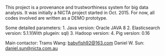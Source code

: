 This project is a provenance and trustworthiness system for big data analysis. It was initially a NICTA project started in Oct. 2015. For now, all codes involved are written as a DEMO prototype.

Some detailed parameters:
     1. Java version: Oracle JAVA 8
     2. Elasticsearch version: 5.1.1(With plugein: sql)
     3. Hadoop version:
     4. Pig version: 0.16


Main contactor:
     Trams Wang:	babyfish92@163.com
     Daniel W. Sun:	daniel.sun@nicta.com.au